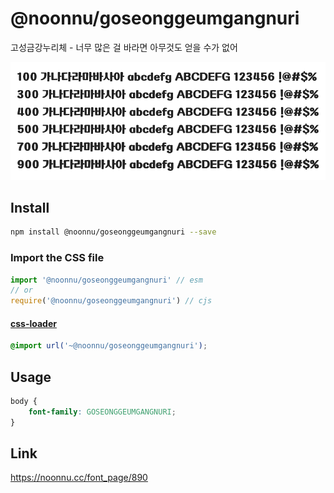 # @noonnu/goseonggeumgangnuri

고성금강누리체 - 너무 많은 걸 바라면 아무것도 얻을 수가 없어

![example](./example.png)

## Install

```bash
npm install @noonnu/goseonggeumgangnuri --save
```

### Import the CSS file

```js
import '@noonnu/goseonggeumgangnuri' // esm
// or
require('@noonnu/goseonggeumgangnuri') // cjs
```

#### [css-loader](https://github.com/webpack-contrib/css-loader)

```css
@import url('~@noonnu/goseonggeumgangnuri');
```

## Usage

```css
body {
    font-family: GOSEONGGEUMGANGNURI;
}
```

## Link

https://noonnu.cc/font_page/890
